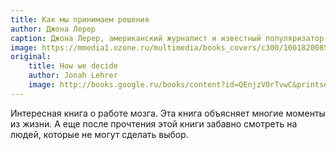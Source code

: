```yaml
---
title: Как мы принимаем решения
author: Джона Лерер
caption: Джона Лерер, американский журналист и известный популяризатор науки увлекательно описывает, как устроен механизм принятия решений. Книга рассказывает о том, как происходит процесс выбора, и одновременно помогает сделать этот процесс эффективнее.
image: https://mmedia1.ozone.ru/multimedia/books_covers/c300/1001820085.jpg
original:
    title: How we decide
    author: Jonah Lehrer
    image: http://books.google.ru/books/content?id=QEnjzV0rTvwC&printsec=frontcover&img=1&zoom=5&edge=curl&source=gbs_api
---
```


Интересная книга о работе мозга. Эта книга объясняет многие моменты из жизни. А еще после прочтения этой книги забавно смотреть на людей, которые не могут сделать выбор.
